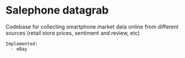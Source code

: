 # Salephone datagrab
Codebase for collecting smartphone market data online from different sources (retail store prices, sentiment and review, etc)
    
    Implemented:
      - eBay
